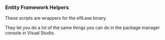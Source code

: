 ### Entity Framework Helpers

These scripts are wrappers for the ef6.exe binary. 

They let you do a lot of the same things you can do in the package manager console in Visual Studio.